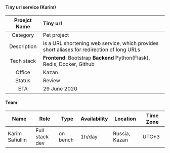 #### Tiny url service (Karim)

| Proejct Name | **Tiny url**  |
| :---:   | :- | 
| Category | Pet project | 
| Description | is a URL shortening web service, which provides short aliases for redirection of long URLs |
| Tech stack | **Frontend**: Bootstrap **Backend** Python(Flask), Redis, Docker, Github |
| Office | Kazan |
| Status | Review |
| ETA | 29 June 2020 |


#### Team

|  Name           | Role           | Type     | Availability  | Location      | Time Zone |
| --------------  | ------------   | ------   | --------      | ----------    | -------   |
| Karim Safiullin | Full stack dev | on bench |   1h/day      | Russia, Kazan |  UTC+3    |

